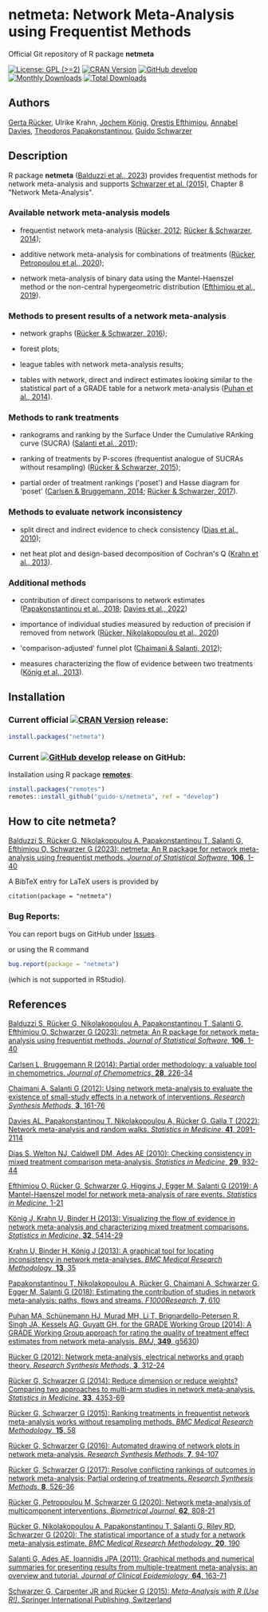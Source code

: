 # netmeta: Network Meta-Analysis using Frequentist Methods
Official Git repository of R package **netmeta**

[![License: GPL (>=2)](https://img.shields.io/badge/license-GPL-blue)](https://www.gnu.org/licenses/old-licenses/gpl-2.0.en.html)
[![CRAN Version](https://www.r-pkg.org/badges/version/netmeta)](https://cran.r-project.org/package=netmeta)
[![GitHub develop](https://img.shields.io/badge/develop-2.10--0-purple)](https://img.shields.io/badge/develop-2.10--0-purple)
[![Monthly Downloads](https://cranlogs.r-pkg.org/badges/netmeta)](https://cranlogs.r-pkg.org/badges/netmeta)
[![Total Downloads](https://cranlogs.r-pkg.org/badges/grand-total/netmeta)](https://cranlogs.r-pkg.org/badges/grand-total/netmeta)


## Authors

[Gerta Rücker](https://orcid.org/0000-0002-2192-2560),
Ulrike Krahn,
[Jochem König](https://orcid.org/0000-0003-4683-0360),
[Orestis Efthimiou](https://orcid.org/0000-0002-0955-7572),
[Annabel Davies](https://orcid.org/0000-0003-2320-7701),
[Theodoros Papakonstantinou](https://orcid.org/0000-0002-6630-6817),
[Guido Schwarzer](https://orcid.org/0000-0001-6214-9087)


## Description

R package **netmeta** ([Balduzzi et al., 2023](https://www.doi.org/10.18637/jss.v106.i02)) provides frequentist methods for network meta-analysis and supports [Schwarzer et al. (2015)](https://link.springer.com/book/10.1007/978-3-319-21416-0), Chapter 8 "Network Meta-Analysis".

### Available network meta-analysis models

  - frequentist network meta-analysis ([Rücker, 2012](https://scholar.google.com/scholar?q=Rücker+2012+Network+meta-analysis+electrical+networks+and+graph+theory); [Rücker & Schwarzer, 2014](https://scholar.google.com/scholar?q=Rücker+Schwarzer+2014+Reduce+dimension+or+reduce+weights));

  - additive network meta-analysis for combinations of treatments
    ([Rücker, Petropoulou et al.,
    2020](https://doi.org/10.1002/bimj.201800167));

  - network meta-analysis of binary data using the Mantel-Haenszel
    method or the non-central hypergeometric distribution ([Efthimiou
    et al.,
    2019](https://scholar.google.com/scholar?q=Efthimiou+Rücker+Schwarzer+Higgins+Egger+Salanti+2019+Mantel-Haenszel+model)).


### Methods to present results of a network meta-analysis

  - network graphs ([Rücker & Schwarzer,
    2016](https://scholar.google.com/scholar?q=Rücker+Schwarzer+2016+Automated+drawing+of+network+plots+in+network+meta-analysis));

  - forest plots;

  - league tables with network meta-analysis results;
  
  - tables with network, direct and indirect estimates looking similar to the statistical part of a GRADE table for a network meta-analysis ([Puhan et al., 2014](https://scholar.google.com/scholar?q=puhan+schünemann+murad+2014+grade+network+meta-analysis)).


### Methods to rank treatments

  - rankograms and ranking by the Surface Under the Cumulative RAnking curve (SUCRA) ([Salanti et al., 2011](https://scholar.google.com/scholar?q=salanti+ades+ioannidis+2011+graphical+methods+multiple-treatment+meta-analysis));

  - ranking of treatments by P-scores (frequentist analogue of SUCRAs without resampling)
    ([Rücker & Schwarzer,
    2015](https://doi.org/10.1186/s12874-015-0060-8));

  - partial order of treatment rankings ('poset') and Hasse diagram
    for 'poset' ([Carlsen & Bruggemann,
    2014](https://scholar.google.com/scholar?q=Partial+order+methodology%3A+a+valuable+tool+in+chemometrics);
    [Rücker & Schwarzer,
    2017](https://scholar.google.com/scholar?q=Rücker+Schwarzer+2017+resolve+conflicting+rankings+of+outcomes+in+network+meta-analysis)).


### Methods to evaluate network inconsistency

  - split direct and indirect evidence to check consistency ([Dias et
    al.,
    2010](https://scholar.google.com/scholar?q=Checking+consistency+in+mixed+treatment+comparison+meta-analysis));

  - net heat plot and design-based decomposition of Cochran's Q
    ([Krahn et al., 2013](https://doi.org/10.1186/1471-2288-13-35)).


### Additional methods

 - contribution of direct comparisons to network estimates ([Papakonstantinou et al.,
   2018](https://doi.org/10.12688/f1000research.14770.3); [Davies et al., 2022](https://doi.org/10.1002/sim.9346))
 
  - importance of individual studies measured by reduction of precision if removed from network ([Rücker, Nikolakopoulou et al., 2020](https://doi.org/10.1186/s12874-020-01075-y))

  - 'comparison-adjusted' funnel plot ([Chaimani & Salanti,
    2012](https://scholar.google.com/scholar?q=Chaimani+Salanti+Using+network+meta-analysis+to+evaluate+the+existence+of+small-study+effects+in+a+network+of+interventions));
  
  - measures characterizing the flow of evidence between two
    treatments ([König et al.,
    2013](https://scholar.google.com/scholar?q=König+Krahn+Binder+2013+Visualizing+the+flow+of+evidence+in+network+meta-analysis+and+characterizing+mixed+treatment+comparisons)).


## Installation

### Current official [![CRAN Version](https://www.r-pkg.org/badges/version/netmeta)](https://cran.r-project.org/package=netmeta) release:
```r
install.packages("netmeta")
```

### Current [![GitHub develop](https://img.shields.io/badge/develop-2.10--0-purple)](https://img.shields.io/badge/develop-2.10--0-purple) release on GitHub:

Installation using R package
[**remotes**](https://cran.r-project.org/package=remotes):
```r
install.packages("remotes")
remotes::install_github("guido-s/netmeta", ref = "develop")
```


## How to cite netmeta?

[Balduzzi S, Rücker G, Nikolakopoulou A, Papakonstantinou T, Salanti G, Efthimiou O, Schwarzer G (2023): netmeta: An R package for network meta-analysis using frequentist methods. *Journal of Statistical Software*, **106**, 1-40](https://doi.org/10.18637/jss.v106.i02)

A BibTeX entry for LaTeX users is provided by

```
citation(package = "netmeta")
```


### Bug Reports:

You can report bugs on GitHub under
[Issues](https://github.com/guido-s/netmeta/issues).

or using the R command

```r
bug.report(package = "netmeta")
```

(which is not supported in RStudio).


## References

[Balduzzi S, Rücker G, Nikolakopoulou A, Papakonstantinou T, Salanti G, Efthimiou O, Schwarzer G (2023): netmeta: An R package for network meta-analysis using frequentist methods. *Journal of Statistical Software*, **106**, 1-40](https://doi.org/10.18637/jss.v106.i02)

[Carlsen L, Bruggemann R (2014): Partial order methodology: a valuable tool in chemometrics. *Journal of Chemometrics*, **28**, 226-34](https://scholar.google.com/scholar?q=Partial+order+methodology%3A+a+valuable+tool+in+chemometrics)

[Chaimani A, Salanti G (2012): Using network meta-analysis to evaluate the existence of small-study effects in a network of interventions. *Research Synthesis Methods*, **3**, 161-76](https://scholar.google.com/scholar?q=Chaimani+Salanti+Using+network+meta-analysis+to+evaluate+the+existence+of+small-study+effects+in+a+network+of+interventions)

[Davies AL, Papakonstantinou T, Nikolakopoulou A, Rücker G, Galla T (2022): Network meta-analysis and random walks. *Statistics in Medicine*, **41**, 2091-2114](https://doi.org/10.1002/sim.9346)

[Dias S, Welton NJ, Caldwell DM, Ades AE (2010): Checking consistency in mixed treatment comparison meta-analysis. *Statistics in Medicine*, **29**, 932-44](https://scholar.google.com/scholar?q=Checking+consistency+in+mixed+treatment+comparison+meta-analysis)

[Efthimiou O, Rücker G, Schwarzer G, Higgins J, Egger M, Salanti G
(2019): A Mantel-Haenszel model for network meta-analysis of rare
events. *Statistics in Medicine*, 1-21](https://scholar.google.com/scholar?q=Efthimiou+Rücker+Schwarzer+Higgins+Egger+Salanti+2019+Mantel-Haenszel+model)

[König J, Krahn U, Binder H (2013): Visualizing the flow of evidence in network meta-analysis and characterizing mixed treatment comparisons. *Statistics in Medicine*, **32**, 5414-29](https://scholar.google.com/scholar?q=König+Krahn+Binder+2013+Visualizing+the+flow+of+evidence+in+network+meta-analysis+and+characterizing+mixed+treatment+comparisons)

[Krahn U, Binder H, König J (2013): A graphical tool for locating inconsistency in network meta-analyses. *BMC Medical Research Methodology*, **13**, 35](https://doi.org/10.1186/1471-2288-13-35)

[Papakonstantinou T, Nikolakopoulou A, Rücker G, Chaimani A, Schwarzer G, Egger M, Salanti G (2018): Estimating the contribution of studies in network meta-analysis: paths, flows and streams. *F1000Research*, **7**, 610](https://doi.org/10.12688/f1000research.14770.3)

[Puhan MA, Schünemann HJ, Murad MH, Li T, Brignardello-Petersen R, Singh JA, Kessels AG, Guyatt GH, for the GRADE Working Group (2014): A GRADE Working Group approach for rating the quality of treatment effect estimates from network meta-analysis. *BMJ*, **349**, g5630](https://scholar.google.com/scholar?q=puhan+schünemann+murad+2014+grade+network+meta-analysis))

[Rücker G (2012): Network meta-analysis, electrical networks and graph theory. *Research Synthesis Methods*, **3**, 312-24](https://scholar.google.com/scholar?q=Rücker+2012+Network+meta-analysis+electrical+networks+and+graph+theory)

[Rücker G, Schwarzer G (2014): Reduce dimension or reduce weights? Comparing two approaches to multi-arm studies in network meta-analysis. *Statistics in Medicine*, **33**, 4353-69](https://scholar.google.com/scholar?q=Rücker+Schwarzer+2014+Reduce+dimension+or+reduce+weights)

[Rücker G, Schwarzer G (2015): Ranking treatments in frequentist network meta-analysis works without resampling methods. *BMC Medical Research Methodology*, **15**, 58](https://doi.org/10.1186/s12874-015-0060-8)

[Rücker G, Schwarzer G (2016): Automated drawing of network plots in network meta-analysis. *Research Synthesis Methods*, **7**, 94-107](https://scholar.google.com/scholar?q=Rücker+Schwarzer+2016+Automated+drawing+of+network+plots+in+network+meta-analysis)

[Rücker G, Schwarzer G (2017): Resolve conflicting rankings of outcomes in network meta-analysis: Partial ordering of treatments. *Research Synthesis Methods*, **8**, 526-36](https://scholar.google.com/scholar?q=Rücker+Schwarzer+2017+resolve+conflicting+rankings+of+outcomes+in+network+meta-analysis)

[Rücker G, Petropoulou M, Schwarzer G (2020): Network meta-analysis of multicomponent interventions. *Biometrical Journal*, **62**, 808-21](https://doi.org/10.1002/bimj.201800167)

[Rücker G, Nikolakopoulou A, Papakonstantinou T, Salanti G, Riley RD, Schwarzer G (2020): The statistical importance of a study for a network meta-analysis estimate. *BMC Medical Research Methodology*, **20**, 190](https://doi.org/10.1186/s12874-020-01075-y)

[Salanti G, Ades AE, Ioannidis JPA (2011): Graphical methods and numerical summaries for presenting results from multiple-treatment meta-analysis: an overview and tutorial. *Journal of Clinical Epidemiology*, **64**, 163-71](https://scholar.google.com/scholar?q=salanti+ades+ioannidis+2011+graphical+methods+multiple-treatment+meta-analysis)

[Schwarzer G, Carpenter JR and Rücker G (2015): *Meta-Analysis with R (Use R!)*. Springer International Publishing, Switzerland](https://link.springer.com/book/10.1007/978-3-319-21416-0)
